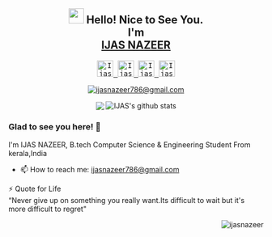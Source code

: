 <div align='center'>
  <!--<img src="https://capsule-render.vercel.app/api?type=waving&height=200&text=MD%20Ohidur&fontAlign=75&fontAlignY=40&color=gradient" height="200"/>-->
  <h2><img src="https://emojis.slackmojis.com/emojis/images/1531849430/4246/blob-sunglasses.gif?1531849430" width="30"/> Hello! Nice to See You.
  <br>I'm <br> <a href="https://www.instagram.com/ijas_nazeer">IJAS NAZEER</a></h2>
</div>
 
<p align="center">
  <samp>
<a href="https://www.linkedin.com/in/ijasnazeer/">
  <img  alt="Ijas Nazeer's Linkdein" width="32px" src="https://cdn.jsdelivr.net/npm/simple-icons@v6/icons/linkedin.svg" />
</a>
<a href="https://github.com/ijasnazeer">
  <img  alt="Ijas Nazeer's Github" width="32px" src="https://cdn.jsdelivr.net/npm/simple-icons@v6/icons/github.svg" />
</a>
<a href="https://instagram.com/ijas_nazeer/">
  <img  alt="Ijas Nazeer's Instagram" width="32px" src="https://cdn.jsdelivr.net/npm/simple-icons@v6/icons/instagram.svg" />
</a>
<a href="https://www.facebook.com/ijasnazeer786/">
  <img  alt="Ijas Nazeer's Facebook" width="32px" src="https://cdn.jsdelivr.net/npm/simple-icons@v6/icons/facebook.svg" />
</a>
  </samp>
  <br>
</p>
 
 
 <p align="center">
	<a href="mailto:ijasnazeer786@gmail.com?subject=Github%20Visitor&body=Hi%20Ijas,%0AI%20am%20"><img src="http://img.shields.io/badge/ijasnazeer786@gmail.com-_?label=Send%20Mail&style=social&logo=gmail" alt="ijasnazeer786@gmail.com">
    </a>
 </p>


<p align="center">
  <img align="center" src="https://github-readme-stats.vercel.app/api/top-langs/?username=ijasnazeer&theme=radical&hide_langs_below=1&layout=compact" />
  <img align="center" src="https://github-readme-stats.vercel.app/api?username=ijasnazeer&show_icons=true&theme=radical&line_height=21" alt="IJAS's github stats"/>
</p>
 
 
 
 ### Glad to see you here! 🤩 &nbsp;

I'm IJAS NAZEER, B.tech Computer Science & Engineering Student From kerala,India

- 📫 How to reach me: ijasnazeer786@gmail.com <br>


<!-- <h3>🐦 Github Statistics </h3>
<p align="center">
<img src="https://github-readme-stats.vercel.app/api?username=ijasnazeer&show_icons=true&title_color=222222&icon_color=03A87C&text_color=333333&bg_color=ffffff">
</p>
<br/> -->

⚡ Quote for Life <br>
“Never give up on something you really want.Its difficult to wait but it's more difficult to regret"


<p align="right">
  <img src="https://komarev.com/ghpvc/?username=ijasnazeer" alt="ijasnazeer" /> 
</p>
